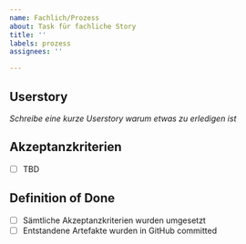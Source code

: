 ```yaml
---
name: Fachlich/Prozess
about: Task für fachliche Story
title: ''
labels: prozess
assignees: ''

---
```


## Userstory

*Schreibe eine kurze Userstory warum etwas zu erledigen ist*

## Akzeptanzkriterien

- [ ] TBD

## Definition of Done
 
- [ ] Sämtliche Akzeptanzkriterien wurden umgesetzt
- [ ] Entstandene Artefakte wurden in GitHub committed
